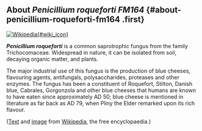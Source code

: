 About *Penicillium roqueforti FM164* {#about-penicillium-roqueforti-fm164 .first}
------------------------------------

[![Wikipedia](/img/wikipedia_logo_v2_en.png){#wiki_icon}](http://en.wikipedia.org/wiki/Penicillium_roqueforti)

***Penicillium roqueforti*** is a common saprotrophic fungus from the
family Trichocomaceae. Widespread in nature, it can be isolated from
soil, decaying organic matter, and plants.

The major industrial use of this fungus is the production of blue
cheeses, flavouring agents, antifungals, polysaccharides, proteases and
other enzymes. The fungus has been a constituent of Roquefort, Stilton,
Danish blue, Cabrales, Gorgonzola and other blue cheeses that humans are
known to have eaten since approximately AD 50; blue cheese is mentioned
in literature as far back as AD 79, when Pliny the Elder remarked upon
its rich flavour.

([Text](http://en.wikipedia.org/wiki/Penicillium_roqueforti) and
[image](https://commons.wikimedia.org/wiki/File:Blue_Stilton_Penicillium.jpg)
from [Wikipedia](http://en.wikipedia.org/), the free encyclopaedia.)
